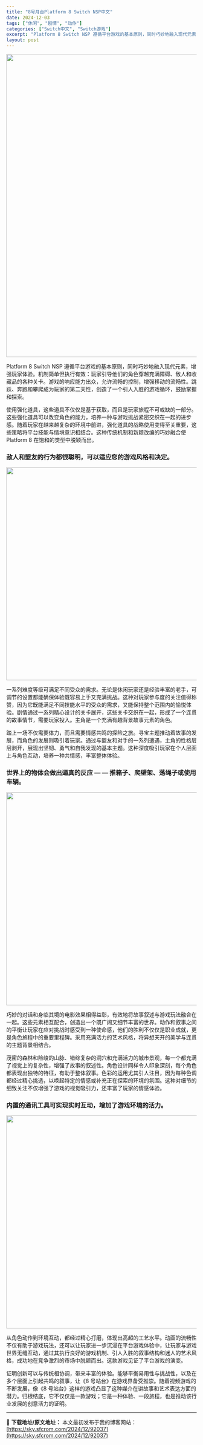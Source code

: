 ```yaml
---
title: "8号月台Platform 8 Switch NSP中文"
date: 2024-12-03
tags: ["休闲", "剧情", "动作"]
categories: ["Switch中文", "Switch游戏"]
excerpt: "Platform 8 Switch NSP 遵循平台游戏的基本原则，同时巧妙地融入现代元素，增强玩家体验。机制简单但执行有效：玩家引导他们的角色穿越充满障碍、敌人和收藏品的各种关卡。游戏的响应能力出众，允许流畅的控制，增强移动的流畅性。跳跃、奔跑和攀爬成为玩家的第二天性，创造了一个引人入胜的游戏循环&hellip;"
layout: post
---
```


<img class="aligncenter size-full wp-image-92039" src="https://sky.sfcrom.com/wp-content/uploads/2024/12/2024120301225241.webp" alt="" width="550" height="800" />

Platform 8 Switch NSP 遵循平台游戏的基本原则，同时巧妙地融入现代元素，增强玩家体验。机制简单但执行有效：玩家引导他们的角色穿越充满障碍、敌人和收藏品的各种关卡。游戏的响应能力出众，允许流畅的控制，增强移动的流畅性。跳跃、奔跑和攀爬成为玩家的第二天性，创造了一个引人入胜的游戏循环，鼓励掌握和探索。

<span>使用强化道具，这些道具不仅仅是基于获取，而且是玩家旅程不可或缺的一部分。这些强化道具可以改变角色的能力，培养一种与游戏挑战紧密交织在一起的进步感。随着玩家在越来越复杂的环境中前进，强化道具的战略使用变得至关重要，这些策略将平台技能与情境意识相结合。这种传统机制和新颖改编的巧妙融合使 Platform 8 在饱和的类型中脱颖而出。</span>
<h3><span>敌人和盟友的行为都很聪明，可以适应您的游戏风格和决定。</span></h3>
<img class="aligncenter size-full wp-image-92041" src="https://sky.sfcrom.com/wp-content/uploads/2024/12/202412030122531.webp" alt="" width="1000" height="562" />

<span>一系列难度等级可满足不同受众的需求。无论是休闲玩家还是经验丰富的老手，可调节的设置都能确保体验既容易上手又充满挑战。这种对玩家参与度的关注值得称赞，因为它既能满足不同技能水平的受众的需求，又能保持整个范围内的愉悦体验。剧情通过一系列精心设计的关卡展开，这些关卡交织在一起，形成了一个连贯的故事情节，需要玩家投入。主角是一个充满有趣背景故事元素的角色。</span>

<span>踏上一场不仅需要体力，而且需要情感共鸣的探险之旅。寻宝主题推动着故事的发展，而角色的发展则吸引着玩家。通过与盟友和对手的一系列遭遇，主角的性格层层剥开，展现出坚韧、勇气和自我发现的基本主题。这种深度吸引玩家在个人层面上与角色互动，培养一种共情感，丰富整体体验。</span>
<h3><span>世界上的物体会做出逼真的反应 — — 推箱子、爬壁架、荡绳子或使用车辆。</span></h3>
<img class="aligncenter size-full wp-image-92040" src="https://sky.sfcrom.com/wp-content/uploads/2024/12/202412030122529.webp" alt="" width="1000" height="562" />

<span>巧妙的对话和身临其境的电影效果相得益彰，有效地将故事叙述与游戏玩法融合在一起。这些元素相互配合，创造出一个既广阔又细节丰富的世界。动作和叙事之间的平衡让玩家在应对挑战时感受到一种使命感，他们的胜利不仅仅是职业成就，更是角色旅程中的重要里程碑。采用充满活力的艺术风格，将异想天开的美学与连贯的主题背景相结合。</span>

<span>茂密的森林和险峻的山脉、错综复杂的洞穴和充满活力的城市景观，每一个都充满了视觉上的复杂性，增强了故事的叙述性。角色设计同样令人印象深刻，每个角色都表现出独特的特征，有助于整体叙事。色彩的运用尤其引人注目，因为每种色调都经过精心挑选，以唤起特定的情感或补充正在探索的环境的氛围。这种对细节的细致关注不仅增强了游戏的视觉吸引力，还丰富了玩家的情感体验。</span>
<h3><span>内置的通讯工具可实现实时互动，增加了游戏环境的活力。</span></h3>
<img class="aligncenter size-full wp-image-92038" src="https://sky.sfcrom.com/wp-content/uploads/2024/12/2024120301225213.webp" alt="" width="1000" height="562" />

<span>从角色动作到环境互动，都经过精心打磨，体现出高超的工艺水平。动画的流畅性不仅有助于游戏玩法，还可以让玩家进一步沉浸在平台游戏体验中，让玩家与游戏世界无缝互动，通过其执行良好的游戏机制、引人入胜的叙事结构和迷人的艺术风格，成功地在竞争激烈的市场中脱颖而出。这款游戏见证了平台游戏的演变。</span>

证明创新可以与传统相协调，带来丰富的体验。能够平衡易用性与挑战性，以及在多个层面上引起共鸣的叙事，让《8 号站台》在游戏界备受推崇。随着视频游戏的不断发展，像《8 号站台》这样的游戏凸显了这种媒介在讲故事和艺术表达方面的潜力。归根结底，它不仅仅是一款游戏；它是一种体验、一段旅程，也是推动该行业发展的创意活力的证明。

---
📖 **下载地址/原文地址：** 本文最初发布于我的博客网站：[https://sky.sfcrom.com/2024/12/92037](https://sky.sfcrom.com/2024/12/92037)
